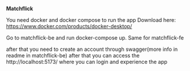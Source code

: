 **Matchflick**

You need docker and docker compose to run the app
Download here: https://www.docker.com/products/docker-desktop/

Go to matchflick-be and run docker-compose up. Same for matchflick-fe

after that you need to create an account through swagger(more info in readme in matchflick-be)
after that you can access the http://localhost:5173/ where you can login and experience the app
